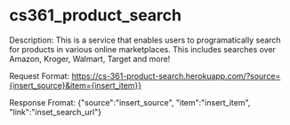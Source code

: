 # cs361_product_search

Description: This is a service that enables users to programatically search for products in various online marketplaces. This includes searches over Amazon, Kroger, Walmart, Target and more!

Request Format: https://cs-361-product-search.herokuapp.com/?source={insert_source}&item={insert_item}}

Response Fromat: {"source":"insert_source", "item":"insert_item", "link":"inset_search_url"}